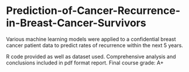# Prediction-of-Cancer-Recurrence-in-Breast-Cancer-Survivors
Various machine learning models were applied to a confidential breast cancer patient data to predict rates of recurrence within the next 5 years.

R code provided as well as dataset used. Comprehensive analysis and conclusions included in pdf format report. Final course grade: A+
